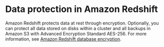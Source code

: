 # Data protection in Amazon Redshift<a name="security-data-protection"></a>

Amazon Redshift protects data at rest through encryption\. Optionally, you can protect all data stored on disks within a cluster and all backups in Amazon S3 with Advanced Encryption Standard AES\-256\. For more information, see [Amazon Redshift database encryption](working-with-db-encryption.md)\. 